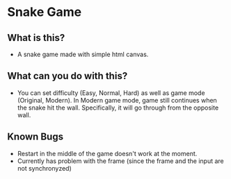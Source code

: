 # Snake Game

## What is this?

- A snake game made with simple html canvas.

## What can you do with this?

- You can set difficulty (Easy, Normal, Hard) as well as game mode (Original, Modern). In Modern game mode, game still continues when the snake hit the wall. Specifically, it will go through from the opposite wall.

## Known Bugs

- Restart in the middle of the game doesn't work at the moment.
- Currently has problem with the frame (since the frame and the input are not synchronyzed)
